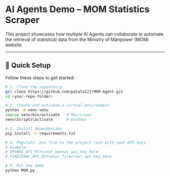 # AI Agents Demo – MOM Statistics Scraper

This project showcases how multiple AI Agents can collaborate to automate the retrieval of statistical data from the Ministry of Manpower (MOM) website.  

---

## 🚀 Quick Setup

Follow these steps to get started:

```bash
# 1. Clone the repository
git clone https://github.com/patata123/MOM-Agent.git
cd <your-repo-folder>

# 2. Create and activate a virtual environment
python -m venv venv
source venv/bin/activate   # Mac/Linux
venv\Scripts\activate      # Windows

# 3. Install dependencies
pip install -r requirements.txt

# 4. Populate .env file in the project root with your API keys
# Example:
# OPENAI_API_KEY=your_openai_api_key_here
# FIRECRAWL_API_KEY=your_firecrawl_api_key_here

# 5. Run the demo
python MOM.py
